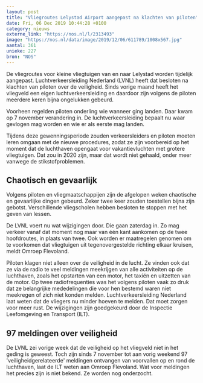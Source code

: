 ```yaml
---
layout: post
title: "Vliegroutes Lelystad Airport aangepast na klachten van piloten"
date: Fri, 06 Dec 2019 10:44:28 +0100
category: nieuws
externe_link: "https://nos.nl/l/2313493"
image: "https://nos.nl/data/image/2019/12/06/611789/1008x567.jpg"
aantal: 361
unieke: 227
bron: "NOS"
---
```


<p>De vliegroutes voor kleine vliegtuigen van en naar Lelystad worden tijdelijk aangepast. Luchtverkeersleiding Nederland (LVNL) heeft dat besloten na klachten van piloten over de veiligheid. Sinds vorige maand heeft het vliegveld een eigen luchtverkeersleiding en daardoor zijn volgens de piloten meerdere keren bijna ongelukken gebeurd.</p>
<p>Voorheen regelden piloten onderling wie wanneer ging landen. Daar kwam op 7 november verandering in. De luchtverkeersleiding bepaalt nu waar gevlogen mag worden en wie er als eerste mag landen.</p>
<p>Tijdens deze gewenningsperiode zouden verkeersleiders en piloten moeten leren omgaan met de nieuwe procedures, zodat ze zijn voorbereid op het moment dat de luchthaven opengaat voor vakantievluchten met grotere vliegtuigen. Dat zou in 2020 zijn, maar dat wordt niet gehaald, onder meer vanwege de stikstofproblemen.</p>
<h2>Chaotisch en gevaarlijk</h2>
<p>Volgens piloten en vliegmaatschappijen zijn de afgelopen weken chaotische en gevaarlijke dingen gebeurd. Zeker twee keer zouden toestellen bijna zijn gebotst. Verschillende vliegscholen hebben besloten te stoppen met het geven van lessen.</p>
<p>De LVNL voert nu wat wijzigingen door. Die gaan zaterdag in. Zo mag verkeer vanaf dat moment nog maar van één kant aankomen op de twee hoofdroutes, in plaats van twee. Ook worden er maatregelen genomen om te voorkomen dat vliegtuigen uit tegenovergestelde richting elkaar kruisen, meldt Omroep Flevoland.</p>
<p>Piloten klagen niet alleen over de veiligheid in de lucht. Ze vinden ook dat ze via de radio te veel meldingen meekrijgen van alle activiteiten op de luchthaven, zoals het opstarten van een motor, het taxiën en uitzetten van de motor. Op twee radiofrequenties was het volgens piloten vaak zo druk dat ze belangrijke mededelingen die voor hen bestemd waren niet meekregen of zich niet konden melden. Luchtverkeersleiding Nederland laat weten dat de vliegers nu minder hoeven te melden. Dat moet zorgen voor meer rust. De wijzigingen zijn goedgekeurd door de Inspectie Leefomgeving en Transport (ILT).</p>
<h2>97 meldingen over veiligheid</h2>
<p>De LVNL zei vorige week dat de veiligheid op het vliegveld niet in het geding is geweest. Toch zijn sinds 7 november tot aan vorig weekend 97 'veiligheidgerelateerde' meldingen ontvangen van voorvallen op en rond de luchthaven, laat de ILT weten aan Omroep Flevoland. Wat voor meldingen het precies zijn is niet bekend. Ze worden nog onderzocht.</p>
